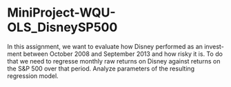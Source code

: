 # MiniProject-WQU-OLS_DisneySP500
In this assignment, we want to evaluate how Disney performed as an invest- ment between October 2008 and September 2013 and how risky it is. To do that we need to regresse monthly raw returns on Disney against returns on the S&amp;P 500 over that period. Analyze parameters of the resulting regression model.

